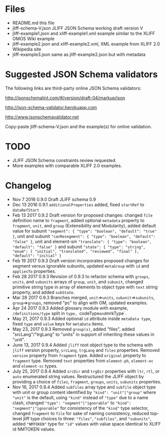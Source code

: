 
Files
=====

- README.md this file
- jliff-schema-V.json JLIFF JSON Schema working draft version V
- jliff-example1.json and xliff-example1.xml example similar to the XLIFF OMOS Wiki example
- jliff-example2.json and xliff-example2.xml, XML example from XLIFF 2.0 Wikipedia site
- jliff-example3.json same as jliff-example2.json but with metadata

Suggested JSON Schema validators
================================

The following links are third-party online JSON Schema validators:

<http://jsonschemalint.com/#/version/draft-04/markup/json>

<http://json-schema-validator.herokuapp.com>

<http://www.jsonschemavalidator.net>

Copy-paste jliff-schema-V.json and the example(s) for online validation.

TODO
====

- JLIFF JSON Schema constraints review requested.
- More examples with comparable XLIFF 2.0 examples.

Changelog
=========

- Nov  7 2016 0.9.0 Draft JLIFF schema 0.9
- Dec 13 2016 0.9.1 `additionalProperties` added, fixed `startRef` to `dataRefStart`
- Feb 13 2017 0.9.2 Draft version for proposed changes: changed `file` definition name to `fragment`, added optional `metadata` property to `fragment`, `unit`, and `group` (Extensibility and Modularity), added default value for subunit `"segment": { "type": "boolean", "default": "true" }`, unit and subunit `"canResegment": { "type": "boolean", "default": "false" }`, unit and element-sm `"translate": { "type": "boolean", "default": "false" }` and subunit `"state": { "type": "string", "enum": [ "initial", "translated", "reviewed", "final" ], "default": "initial" }`
- Feb 19 2017 0.9.3 Draft version incorporates proposed changes for segment versus ignorable subunits, updated `metaGroup` with `id` and `appliesTo` properties.
- Feb 28 2017 0.9.3 Revision of 0.9.3 to refactor schema with `groups`, `units`, and `subunits` arrays of `group`, `unit`, and `subunit`, changed primitive string type in array of elements to object type with `text` string property, and added `subState`.
- Mar 28 2017 0.9.3 Branches merged, `unit`=>`units`, `subunit`=>`subunits`, `group`=>`groups`, removed "pc" to align with OM, updated examples.
- Apr 24 2017 0.9.3 Added glossary module with example, `/definitions/type` split in `type, `codeType` and `mrkType`.
- May 21, 2017 0.9.3 Added optional `id` attribute inside `metaData type`, fixed `type` and `value` keys for `metaData` items.
- May 23, 2017 0.9.3 Removed `group(s)`, added "files", added "srcLang"/"trgLang" to "units" in support of inheriting these values in "unit".
- June 13, 2017 0.9.4 Added `jliff` root object type to the schema with `jliff` version property, `srcLang`, `trgLang` and `files` properties.  Removed `version` property from `fragment` type.  Added `original` property to `fragment` type.  Removed `text` properties from `element-ph`, `element-ec` and `element-sc` types.
- July 25, 2017 0.9.4 Added `srcDir` and `trgDir` properties with `ltr`, `rtl`, or `auto` enumerated string values.  Restructured the JLIFF object by providing a choice of `files`, `fragment`, `groups`, `units`, `subunits` properties.
- Nov 16, 2017 0.9.4 Added `subfiles` array type and `subfile` object type with unit or group content identified by `"kind": "unit"|"group"` where `"unit"` is the default, using `"kind"` instead of `"type"` due to a name clash, changed `"type": "segment"|"ignorable"` to `"kind": "segment"|"ignorable"` for consistency of the `"kind"` type selector, changed `fragment` to `file` for sake of naming consistency, reduced top-level jliff type choices to three: `"files"`, `"subfiles"`, and `"subunits"`, added `"NMTOKEN"` type for `"id"` values with value space identical to XLIFF id NMTOKEN values.
